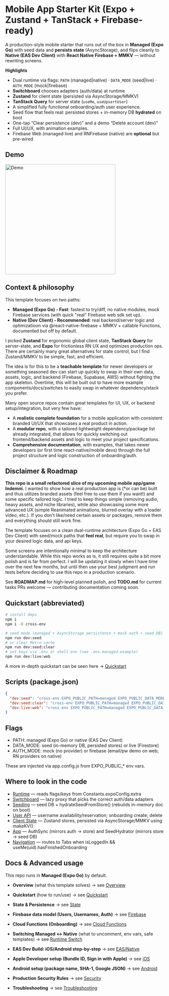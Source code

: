 # Mobile App Starter Kit (Expo + Zustand + TanStack + Firebase-ready)

A production-style mobile starter that runs out of the box in **Managed (Expo Go)** with seed data and **persists state** (AsyncStorage), and flips cleanly to **Native (EAS Dev Client)** with **React Native Firebase + MMKV** — without rewriting screens.

**Highlights**
- Dual runtime via flags: `PATH` (managed|native) · `DATA_MODE` (seed|live) · `AUTH_MODE` (mock|firebase)
- **Switchboard** chooses adapters (auth/data) at runtime
- **Zustand** for client state (persisted via AsyncStorage/MMKV)
- **TanStack Query** for server state (`useMe`, `useUpsertUser`)
- A simplified fully functional onboarding/auth user experience.
- Seed flow that feels real: persisted stores + in-memory DB **hydrated** on boot
- One-tap “Clear persistence (dev)” and a demo “Delete account (dev)”
- Full UI/UX, with animation examples.
- Firebase Web (managed live) and RNFirebase (native) are **optional** but pre-wired

## Demo

<p alignItems="center" justifyContent="center">
  <img src="assets/demo.gif" alt="Demo" width="350">
</p>

## Context & philosophy

This template focuses on two paths:
- **Managed (Expo Go) - Fast**: fastest to try/diff, no native modules, mock Firebase services (with quick "real" Firebase web sdk set up).
- **Native (Dev Client) - Recommended**: real backend/server logic and optimizatioon via @react-native-firebase + MMKV + callable Functions, documented but off by default.

I picked **Zustand** for ergonomic global client state, **TanStack Query** for server-state, and **Expo** for frictionless RN UX and optimizes production ops. There are certainly many great alternatives for state control, but I find Zustand/MMKV to be simple, fast, and efficient. 

The idea is for this to be a **teachable template** for newer developers or something seasoned dev can start up quickly to swap in their own data, assets, logic, and backend (Firebase, Supabase, AWS) without fighting the app skeleton. Overtime, this will be built out to have
more example components/docs/switches to easily swap in whatever dependency/stack you prefer.

Many open source repos contain great templates for UI, UX, or backend setup/integration, but very few have:
- A **realistic complete foundation** for a mobile application with consistent branded UI/UX that showcases a real product in action.
- A **modular repo**, with a tailored lightweight dependency/package list already integrated, that allows for quickly switching out frontend/backend assets and logic to meet your project specifications.
- **Comprehensive documentation**, with examples, that takes newer developers (or first time react-native/mobile devs) through the full project structure and logic construction of onboarding/auth.

## Disclaimer & Roadmap

**This repo is a small refactored slice of my upcoming mobile app/game Indemni.** I wanted to show
how a real production app is (*or can be) built and thus utilizes branded assets (feel free to use them if you want!) and some specific
tailored logic. I tried to keep things simple (removing audio, heavy assets, and niche libraries), while also showcasing some more advanced UX
(simple Reanimated animations, blurred overlay with a loader video, etc.). If you don't like/need certain assets or packages, remove
them and everything should still work fine.

The template focuses on a clean dual-runtime architecture (Expo Go + EAS Dev Client) with
seed/mock paths that **feel real**, but require you to swap in your desired logic data, and api keys. 

Some screens are intentionally minimal to keep the architecture understandable.
While this repo works as is, it still requires quite a bit more polish and is far from perfect.
I will be updating it slowly when I have time over the next few months, but until then use
your best judgment and run tests before deciding to use this repo in a production scenario.

See **ROADMAP.md** for high-level planned polish, and **TODO.md** for current tasks
PRs welcome — contributing documentation coming soon.

## Quickstart (abbreviated)

```bash
# install deps
npm i
npm i -D cross-env

# seed mode (managed + AsyncStorage persistence + mock auth + seed DB)
npm run dev:seed
# or clear Metro cache
npm run dev:seed:clear
# set keys via .env or shell env (see .env.managed.example)
npm run dev:live:web
```

A more in-depth quickstart can be seen here → [Quickstart](docs/01-quickstart.md)

## Scripts (package.json)
```json
{
  "dev:seed": "cross-env EXPO_PUBLIC_PATH=managed EXPO_PUBLIC_DATA_MODE=seed EXPO_PUBLIC_AUTH_MODE=mock expo start",
  "dev:seed:clear": "cross-env EXPO_PUBLIC_PATH=managed EXPO_PUBLIC_DATA_MODE=seed EXPO_PUBLIC_AUTH_MODE=mock expo start -c",
  "dev:live:web": "cross-env EXPO_PUBLIC_PATH=managed EXPO_PUBLIC_DATA_MODE=live EXPO_PUBLIC_AUTH_MODE=firebase expo start"
}
```

## Flags
- PATH: managed (Expo Go) or native (EAS Dev Client)
- DATA_MODE: seed (in-memory DB, persisted stores) or live (Firestore)
- AUTH_MODE: mock (no provider) or firebase (email/pw demo on web; RN providers on native)

These are injected via app.config.js from EXPO_PUBLIC_* env vars.

## Where to look in the code
- [Runtime](src/config/runtime.ts) — reads flags/keys from Constants.expoConfig.extra
- [Switchboard](src/services/switchboard.ts) — lazy proxy that picks the correct auth/data adapters
- [Seeding](src/services/data/seed.ts) — seed DB + hydrateSeedFromStore() (rebuilds in-memory doc on boot)
- [User API](src/services/user/api.ts) — username availability/reservation; onboarding create; delete
- [Client State](src/state/client/) — Zustand stores, persisted via AsyncStorage/MMKV using makeKV()
- [App](App.tsx) — AuthSync (mirrors auth → store) and SeedHydrator (mirrors store → seed DB)
- [Navigation](src/app/AppNavigator.tsx) — routes to Tabs when isLoggedIn && useMe(uid).hasFinishedOnboarding

## Docs & Advanced usage

This repo runs in **Managed (Expo Go)** by default.

- **Overview** (what this template solves)
  → see [Overview](docs/00-overview.md)

- **Quickstart** (how to run/use)
  → see [Quickstart](docs/01-quickstart.md)

- **State & Persistence**
  → see [State](docs/02-state-and-persistence.md)

- **Firebase data model (Users, Usernames, Auth)**
  → see [Firebase](docs/03-firebase-model.md)

- **Cloud Functions (Onboarding)**
  → see [Cloud Functions](docs/04-cloud-functions.md)

- **Switching Managed ↔ Native** (what to uncomment, env vars, safe templates)
  → see [Runtime Switch](docs/05-switching-runtime.md)

- **EAS Dev Build: iOS/Android step-by-step**
  → see [EAS/Native](docs/06-eas-dev-build.md)

- **Apple Developer setup (Bundle ID, Sign in with Apple)**
  → see [iOS](docs/08-ios-setup.md)

- **Android setup (package name, SHA-1, Google JSON)**
  → see [Android](docs/09-android-setup.md)

- **Production Security Rules**
  → see [Security](docs/10-security-rules.md)

- **Troubleshooting**
  → see [Troubleshooting](docs/11-troubleshooting.md)
